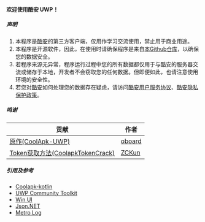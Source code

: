 ﻿#### 欢迎使用酷安 UWP！

##### 声明

1. 本程序是[酷安](https://coolapk.com)的第三方客户端，仅用作学习交流使用，禁止用于商业用途。
2. 本程序是开源软件，因此，在使用时请确保程序是来自[本Github仓库](https://github.com/Tangent-90/Coolapk-UWP)，以确保您的数据安全。
3. 若程序来源无异常，程序运行过程中您的所有数据都仅用于与酷安的服务器交流或储存于本地，开发者不会窃取您的任何数据。但即便如此，也请注意使用环境的安全性。
4. 若您对[酷安](https://coolapk.com)如何处理您的数据存在疑虑，请访问[酷安用户服务协议](https://m.coolapk.com/mp/user/agreement)、[酷安隐私保护政策](https://coolapk.com/about/privacy.html)。

##### 鸣谢

|                                       贡献                                     |                作者               |
| ----------------------------------------------------------------------------- | -------------------------------- |
| [原作(CoolApk-UWP)](https://github.com/oboard/CoolApk-UWP)                     | [oboard](https://github.com/oboard)|
| [Token获取方法(CoolapkTokenCrack)](https://github.com/ZCKun/CoolapkTokenCrack) | [ZCKun](https://github.com/ZCKun/)|

##### 引用及参考

- [Coolapk-kotlin](https://github.com/bjzhou/Coolapk-kotlin)
- [UWP Community Toolkit](https://github.com/Microsoft/UWPCommunityToolkit/)
- [Win UI](https://github.com/microsoft/microsoft-ui-xaml)
- [Json.NET](https://www.newtonsoft.com/json)
- [Metro Log](https://github.com/novotnyllc/MetroLog)
